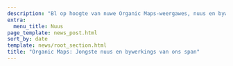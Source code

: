 ```yaml
---
description: "Bl op hoogte van nuwe Organic Maps-weergawes, nuus en bywerkings van ons span"
extra:
  menu_title: Nuus
page_template: news_post.html
sort_by: date
template: news/root_section.html
title: "Organic Maps: Jongste nuus en bywerkings van ons span"
---
```

